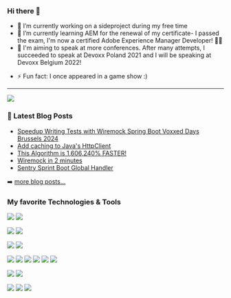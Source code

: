 ### Hi there 👋

<!--
**pieterjd/pieterjd** is a ✨ _special_ ✨ repository because its `README.md` (this file) appears on your GitHub profile.
-->

- 🔭 I’m currently working on a sideproject during my free time
- 🌱 I’m currently learning AEM for the renewal of my certificate- I passed the exam, I'm now a certified Adobe Experience Manager Developer! 🥇🕺
- 💬 I'm aiming to speak at more conferences. After many attempts, I succeeded to speak at Devoxx Poland 2021 and I will be speaking at Devoxx Belgium 2022!
<!--
- 👯 I’m looking to collaborate on ...
- 🤔 I’m looking for help with ...
- 💬 Ask me about ...
- 📫 How to reach me: ...
- 😄 Pronouns: ...
-->
- ⚡ Fun fact: I once appeared in a game show :)

---
<img src="https://github-readme-stats.vercel.app/api?username=pieterjd&show_icons=true&hide_border=true" />

### 📕 Latest Blog Posts

<!-- BLOG-POST-LIST:START -->
- [Speedup Writing Tests with Wiremock Spring Boot Voxxed Days Brussels 2024](https://www.pieterjd.be/talks/speedup-writing-tests-with-wiremock-spring-boot-voxxeddays-brussels-2024/)
- [Add caching to Java&#39;s HttpClient](https://www.pieterjd.be/posts/decorator-httpclient/)
- [This Algorithm is 1,606,240% FASTER!](https://www.pieterjd.be/posts/this-algorithm-is-1606240-percent-faster/)
- [Wiremock in 2 minutes](https://www.pieterjd.be/posts/wiremock-in-2-minutes/)
- [Sentry Sprint Boot Global Handler](https://www.pieterjd.be/posts/sentry-sprint-boot-global-handler/)
<!-- BLOG-POST-LIST:END -->

➡️ [more blog posts...](http://www.pieterjd.be)

### My favorite Technologies & Tools
<!--- the name of the logo can be found on https://simpleicons.org/ -->

<!-- OS -->
![](https://img.shields.io/badge/OS-MacOS-informational?style=flat&logo=apple&logoColor=white&color=2bbc8a)
![](https://img.shields.io/badge/OS-Windows-informational?style=flat&logo=windows&logoColor=white&color=2bbc8a)

<!-- editor -->
![](https://img.shields.io/badge/Editor-IntelliJ_IDEA-informational?style=flat&logo=intellij-idea&logoColor=white&color=2bbc8a)
![](https://img.shields.io/badge/Editor-Atom-informational?style=flat&logo=atom&logoColor=white&color=2bbc8a)

<!-- Language -->
![](https://img.shields.io/badge/Language-Java-informational?style=flat&logo=java&logoColor=white&color=2bbc8a)
![](https://img.shields.io/badge/Language-Python-informational?style=flat&logo=python&logoColor=white&color=2bbc8a)

<!-- Tools -->
![](https://img.shields.io/badge/Tool-Maven-informational?style=flat&logo=maven&logoColor=white&color=2bbc8a)
![](https://img.shields.io/badge/Tool-Git-informational?style=flat&logo=git&logoColor=white&color=2bbc8a)
![](https://img.shields.io/badge/Tool-Heroku-informational?style=flat&logo=heroku&logoColor=white&color=2bbc8a)
![](https://img.shields.io/badge/Tool-spring-informational?style=flat&logo=spring&logoColor=white&color=2bbc8a)
![](https://img.shields.io/badge/Tool-Jenkins-informational?style=flat&logoColor=white&color=2bbc8a)
![](https://img.shields.io/badge/Tool-Gitlab-informational?style=flat&logoColor=white&color=2bbc8a)

<!-- Frontend -->
![](https://img.shields.io/badge/Frontend-Angular-informational?style=flat&logo=angular&logoColor=white&color=2bbc8a)
![](https://img.shields.io/badge/Frontend-Vue.js-informational?style=flat&logo=vue.js&logoColor=white&color=2bbc8a)

<!-- CMS -->
![](https://img.shields.io/badge/CMS-AEM-informational?style=flat&logo=adobe&logoColor=white&color=2bbc8a)
![](https://img.shields.io/badge/CMS-Hugo-informational?style=flat&logo=hugo&logoColor=white&color=2bbc8a)
![](https://img.shields.io/badge/CMS-Jekyll-informational?style=flat&logo=jekyll&logoColor=white&color=2bbc8a)
